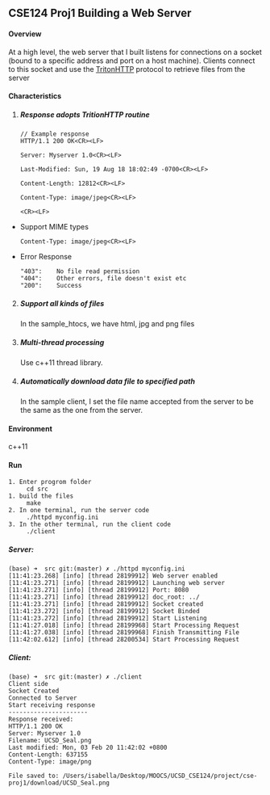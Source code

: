 ## CSE124 Proj1  Building a Web Server

#### Overview

At a high level, the web server that I built listens for connections on a socket (bound to a specific address and port on a host machine). Clients connect to this socket and use the [TritonHTTP](https://cseweb.ucsd.edu/~gmporter/classes/wi19/cse124/post/2019/01/12/tritonhttp-specification/) protocol to retrieve files from the server



#### Characteristics

1. ##### Response adopts TritionHTTP routine

   ```
   // Example response
   HTTP/1.1 200 OK<CR><LF>
   
   Server: Myserver 1.0<CR><LF>
   
   Last-Modified: Sun, 19 Aug 18 18:02:49 -0700<CR><LF>
   
   Content-Length: 12812<CR><LF>
   
   Content-Type: image/jpeg<CR><LF>
   
   <CR><LF>
   ```

* Support MIME types

  ```
  Content-Type: image/jpeg<CR><LF>
  ```

  

* Error Response

  ```
  "403":	No file read permission
  "404":	Other errors, file doesn't exist etc
  "200":	Success
  ```



2. ##### Support all kinds of files

   In the sample_htocs, we have html, jpg and png files

   

3. ##### Multi-thread processing

   Use c++11 thread library.

   

4. ##### Automatically download data file to specified path

   In the sample client, I set the file name accepted from the server to be the same as the one from the server.



#### Environment

c++11



#### Run

```
1. Enter progrom folder
	 cd src
1. build the files
	 make
2. In one terminal, run the server code
	 ./httpd myconfig.ini
3. In the other terminal, run the client code
	 ./client
```

##### Server:

```
(base) ➜  src git:(master) ✗ ./httpd myconfig.ini 
[11:41:23.268] [info] [thread 28199912] Web server enabled
[11:41:23.271] [info] [thread 28199912] Launching web server
[11:41:23.271] [info] [thread 28199912] Port: 8080
[11:41:23.271] [info] [thread 28199912] doc_root: ../
[11:41:23.271] [info] [thread 28199912] Socket created
[11:41:23.272] [info] [thread 28199912] Socket Binded
[11:41:23.272] [info] [thread 28199912] Start Listening
[11:41:27.018] [info] [thread 28199968] Start Processing Request
[11:41:27.038] [info] [thread 28199968] Finish Transmitting File
[11:42:02.612] [info] [thread 28200534] Start Processing Request
```

##### Client:

```
(base) ➜  src git:(master) ✗ ./client   
Client side
Socket Created
Connected to Server
Start receiving response
----------------------
Response received: 
HTTP/1.1 200 OK
Server: Myserver 1.0
Filename: UCSD_Seal.png
Last modified: Mon, 03 Feb 20 11:42:02 +0800
Content-Length: 637155
Content-Type: image/png

File saved to: /Users/isabella/Desktop/MOOCS/UCSD_CSE124/project/cse-proj1/download/UCSD_Seal.png
```



